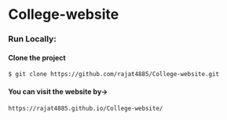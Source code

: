 ﻿# College-website


### Run Locally:

#### Clone the project
```
$ git clone https://github.com/rajat4885/College-website.git
```
 


#### You can visit the website by->
```
https://rajat4885.github.io/College-website/
```
